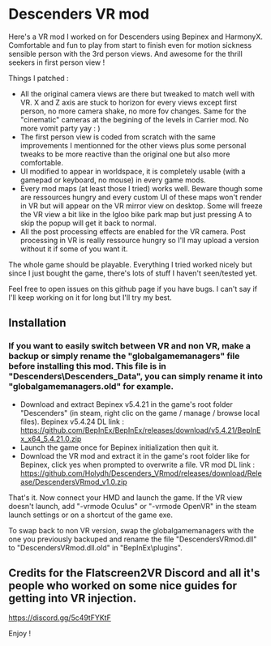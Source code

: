 # Descenders VR mod

Here's a VR mod I worked on for Descenders using Bepinex and HarmonyX.
Comfortable and fun to play from start to finish even for motion sickness sensible person with the 3rd person views.
And awesome for the thrill seekers in first person view !

Things I patched :
- All the original camera views are there but tweaked to match well with VR. X and Z axis are stuck to horizon for every views except first person, no more camera shake, no more fov changes. Same for the "cinematic" cameras at the begining of the levels in Carrier mod. No more vomit party yay : )
- The first person view is coded from scratch with the same improvements I mentionned for the other views plus some personal tweaks to be more reactive than the original one but also more comfortable.
- UI modified to appear in worldspace, it is completely usable (with a gamepad or keyboard, no mouse) in every game mods.
- Every mod maps (at least those I tried) works well. Beware though some are ressources hungry and every custom UI of these maps won't render in VR but will appear on the VR mirror view on desktop. Some will freeze the VR view a bit like in the Igloo bike park map but just pressing A to skip the popup will get it back to normal.
- All the post processing effects are enabled for the VR camera. Post processing in VR is really ressource hungry so I'll may upload a version without it if some of you want it.

The whole game should be playable. Everything I tried worked nicely but since I just bought the game, there's lots of stuff I haven't seen/tested yet.

Feel free to open issues on this github page if you have bugs. I can't say if I'll keep working on it for long but I'll try my best.

## Installation

### If you want to easily switch between VR and non VR, make a backup or simply rename the "globalgamemanagers" file before installing this mod. This file is in "Descenders\Descenders_Data\", you can simply rename it into "globalgamemanagers.old" for example.

- Download and extract Bepinex v5.4.21 in the game's root folder "Descenders" (in steam, right clic on the game / manage / browse local files).
Bepinex v5.4.24 DL link : https://github.com/BepInEx/BepInEx/releases/download/v5.4.21/BepInEx_x64_5.4.21.0.zip
- Launch the game once for Bepinex initialization then quit it.
- Download the VR mod and extract it in the game's root folder like for Bepinex, click yes when prompted to overwrite a file.
VR mod DL link : https://github.com/Holydh/Descenders_VRmod/releases/download/Release/DescendersVRmod_v1.0.zip

That's it. Now connect your HMD and launch the game. If the VR view doesn't launch, add "-vrmode Oculus" or "-vrmode OpenVR" in the steam launch settings or on a shortcut of the game exe.

To swap back to non VR version, swap the globalgamemanagers with the one you previously backuped and rename the file "DescendersVRmod.dll" to "DescendersVRmod.dll.old" in "BepInEx\plugins".


## Credits for the Flatscreen2VR Discord and all it's people who worked on some nice guides for getting into VR injection.
https://discord.gg/5c49tFYKtF

Enjoy !
